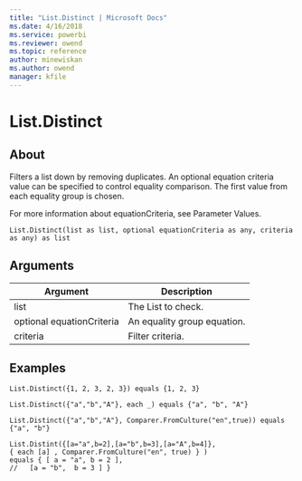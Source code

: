 ```yaml
---
title: "List.Distinct | Microsoft Docs"
ms.date: 4/16/2018
ms.service: powerbi
ms.reviewer: owend
ms.topic: reference
author: minewiskan
ms.author: owend
manager: kfile
---
```

# List.Distinct

  
## About  
Filters a list down by removing duplicates. An optional equation criteria value can be specified to control equality comparison.  The first value from each equality group is chosen.  
  
For more information about equationCriteria, see Parameter Values.  
  
```  
List.Distinct(list as list, optional equationCriteria as any, criteria as any) as list  
```  
  
## Arguments  
  
|Argument|Description|  
|------------|---------------|  
|list|The List to check.|  
|optional equationCriteria|An equality group equation.|  
|criteria|Filter criteria.|  
  
## Examples  
  
```  
List.Distinct({1, 2, 3, 2, 3}) equals {1, 2, 3}  
```  
  
```  
List.Distinct({"a","b","A"}, each _) equals {"a", "b", "A"}  
```  
  
```  
List.Distinct({"a","b","A"}, Comparer.FromCulture("en",true)) equals {"a", "b"}  
```  
  
```  
List.Distint({[a="a",b=2],[a="b",b=3],[a="A",b=4]},   
{ each [a] , Comparer.FromCulture("en", true) } )   
equals { [ a = "a", b = 2 ],   
//   [a = "b",  b = 3 ] }  
```  

